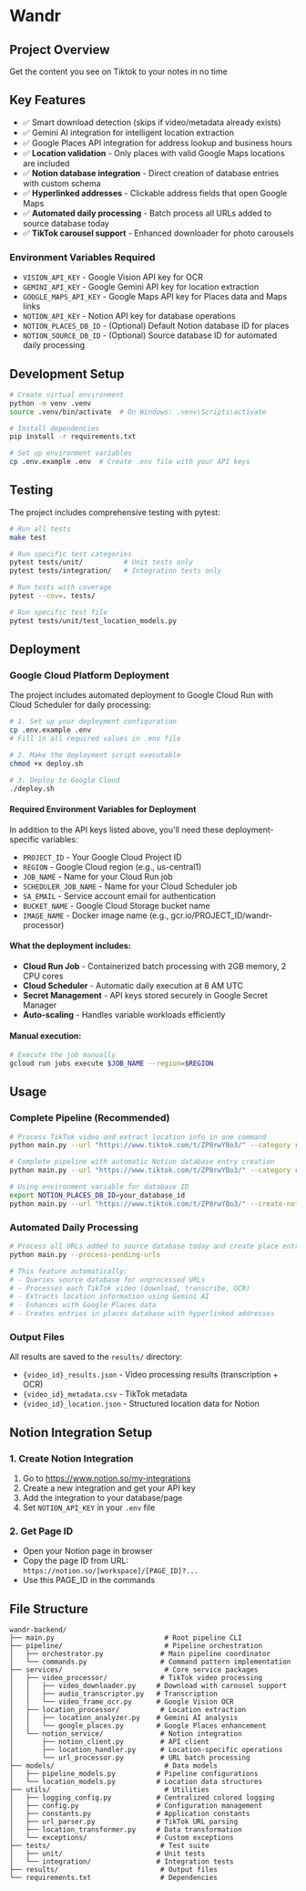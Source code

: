 # Wandr

## Project Overview
Get the content you see on Tiktok to your notes in no time

## Key Features

- ✅ Smart download detection (skips if video/metadata already exists)
- ✅ Gemini AI integration for intelligent location extraction
- ✅ Google Places API integration for address lookup and business hours
- ✅ **Location validation** - Only places with valid Google Maps locations are included
- ✅ **Notion database integration** - Direct creation of database entries with custom schema
- ✅ **Hyperlinked addresses** - Clickable address fields that open Google Maps
- ✅ **Automated daily processing** - Batch process all URLs added to source database today
- ✅ **TikTok carousel support** - Enhanced downloader for photo carousels

### Environment Variables Required

- `VISION_API_KEY` - Google Vision API key for OCR
- `GEMINI_API_KEY` - Google Gemini API key for location extraction
- `GOOGLE_MAPS_API_KEY` - Google Maps API key for Places data and Maps links
- `NOTION_API_KEY` - Notion API key for database operations
- `NOTION_PLACES_DB_ID` - (Optional) Default Notion database ID for places
- `NOTION_SOURCE_DB_ID` - (Optional) Source database ID for automated daily processing

## Development Setup

```bash
# Create virtual environment
python -m venv .venv
source .venv/bin/activate  # On Windows: .venv\Scripts\activate

# Install dependencies
pip install -r requirements.txt

# Set up environment variables
cp .env.example .env  # Create .env file with your API keys
```

## Testing

The project includes comprehensive testing with pytest:

```bash
# Run all tests
make test

# Run specific test categories
pytest tests/unit/          # Unit tests only
pytest tests/integration/   # Integration tests only

# Run tests with coverage
pytest --cov=. tests/

# Run specific test file
pytest tests/unit/test_location_models.py
```

## Deployment

### Google Cloud Platform Deployment

The project includes automated deployment to Google Cloud Run with Cloud Scheduler for daily processing:

```bash
# 1. Set up your deployment configuration
cp .env.example .env
# Fill in all required values in .env file

# 2. Make the deployment script executable
chmod +x deploy.sh

# 3. Deploy to Google Cloud
./deploy.sh
```

#### Required Environment Variables for Deployment

In addition to the API keys listed above, you'll need these deployment-specific variables:

- `PROJECT_ID` - Your Google Cloud Project ID
- `REGION` - Google Cloud region (e.g., us-central1)
- `JOB_NAME` - Name for your Cloud Run job
- `SCHEDULER_JOB_NAME` - Name for your Cloud Scheduler job
- `SA_EMAIL` - Service account email for authentication
- `BUCKET_NAME` - Google Cloud Storage bucket name
- `IMAGE_NAME` - Docker image name (e.g., gcr.io/PROJECT_ID/wandr-processor)

#### What the deployment includes:

- **Cloud Run Job** - Containerized batch processing with 2GB memory, 2 CPU cores
- **Cloud Scheduler** - Automatic daily execution at 8 AM UTC
- **Secret Management** - API keys stored securely in Google Secret Manager
- **Auto-scaling** - Handles variable workloads efficiently

#### Manual execution:
```bash
# Execute the job manually
gcloud run jobs execute $JOB_NAME --region=$REGION
```

## Usage

### Complete Pipeline (Recommended)

```bash
# Process TikTok video and extract location info in one command
python main.py --url "https://www.tiktok.com/t/ZP8rwYBo3/" --category restaurant chinese

# Complete pipeline with automatic Notion database entry creation
python main.py --url "https://www.tiktok.com/t/ZP8rwYBo3/" --category restaurant chinese --create-notion-entry --database-id YOUR_DB_ID

# Using environment variable for database ID
export NOTION_PLACES_DB_ID=your_database_id
python main.py --url "https://www.tiktok.com/t/ZP8rwYBo3/" --create-notion-entry
```

### Automated Daily Processing

```bash
# Process all URLs added to source database today and create place entries
python main.py --process-pending-urls

# This feature automatically:
# - Queries source database for unprocessed URLs
# - Processes each TikTok video (download, transcribe, OCR)
# - Extracts location information using Gemini AI
# - Enhances with Google Places data
# - Creates entries in places database with hyperlinked addresses
```

### Output Files

All results are saved to the `results/` directory:

- `{video_id}_results.json` - Video processing results (transcription + OCR)
- `{video_id}_metadata.csv` - TikTok metadata
- `{video_id}_location.json` - Structured location data for Notion

## Notion Integration Setup

### 1. Create Notion Integration

1. Go to https://www.notion.so/my-integrations
2. Create a new integration and get your API key
3. Add the integration to your database/page
4. Set `NOTION_API_KEY` in your `.env` file

### 2. Get Page ID

- Open your Notion page in browser
- Copy the page ID from URL: `https://notion.so/[workspace]/[PAGE_ID]?...`
- Use this PAGE_ID in the commands

## File Structure

```
wandr-backend/
├── main.py                           # Root pipeline CLI
├── pipeline/                         # Pipeline orchestration
│   ├── orchestrator.py              # Main pipeline coordinator
│   └── commands.py                  # Command pattern implementation
├── services/                         # Core service packages
│   ├── video_processor/             # TikTok video processing
│   │   ├── video_downloader.py     # Download with carousel support
│   │   ├── audio_transcriptor.py   # Transcription
│   │   └── video_frame_ocr.py      # Google Vision OCR
│   ├── location_processor/          # Location extraction
│   │   ├── location_analyzer.py    # Gemini AI analysis
│   │   └── google_places.py        # Google Places enhancement
│   └── notion_service/              # Notion integration
│       ├── notion_client.py         # API client
│       ├── location_handler.py      # Location-specific operations
│       └── url_processor.py         # URL batch processing
├── models/                           # Data models
│   ├── pipeline_models.py          # Pipeline configurations
│   └── location_models.py          # Location data structures
├── utils/                            # Utilities
│   ├── logging_config.py           # Centralized colored logging
│   ├── config.py                   # Configuration management
│   ├── constants.py                # Application constants
│   ├── url_parser.py               # TikTok URL parsing
│   ├── location_transformer.py     # Data transformation
│   └── exceptions/                 # Custom exceptions
├── tests/                           # Test suite
│   ├── unit/                       # Unit tests
│   └── integration/                # Integration tests
├── results/                         # Output files
└── requirements.txt                 # Dependencies
```